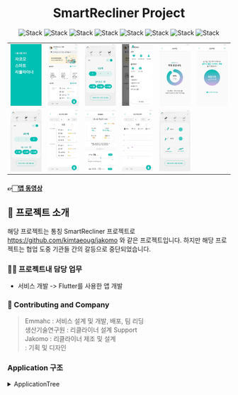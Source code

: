 <h1 align="center">SmartRecliner Project</h1>  

<div align="center">
 
![Stack](https://img.shields.io/badge/flutter-02569B?style=for-the-badge&logo=Flutter&logoColor=white)
![Stack](https://img.shields.io/badge/android-3DDC84?style=for-the-badge&logo=Android&logoColor=white)
![Stack](https://img.shields.io/badge/apple-000000?style=for-the-badge&logo=IOS&logoColor=white)
![Stack](https://img.shields.io/badge/dart-0175C2?style=for-the-badge&logo=Dart&logoColor=white)
![Stack](https://img.shields.io/badge/kotlin-7F52FF?style=for-the-badge&logo=Kotlin&logoColor=white)
![Stack](https://img.shields.io/badge/swift-F05138?style=for-the-badge&logo=Swift&logoColor=white)
![Stack](https://img.shields.io/badge/firebase-FFCA28?style=for-the-badge&logo=Firebase&logoColor=white)
![Stack](https://img.shields.io/badge/bluetooth-0082FC?style=for-the-badge&logo=BLE&logoColor=white)
 
</div>

<table>
   <tr>
      <td>
         <a href="https://drive.google.com/file/d/1XkPu5-FzIulQEAY-mL7eNyhquiBI5qEj/view?usp=drive_link">
         <img width="200px" src="./1.png">
      </td>
      <td>
         <a href="https://drive.google.com/file/d/1XkPu5-FzIulQEAY-mL7eNyhquiBI5qEj/view?usp=drive_link">
         <img width="200px" src="./2.png">
      </td>
      <td>
         <a href="https://drive.google.com/file/d/1XkPu5-FzIulQEAY-mL7eNyhquiBI5qEj/view?usp=drive_link">
         <img width="200px" src="./3.png">
      </td>
      <td>
         <a href="https://drive.google.com/file/d/1XkPu5-FzIulQEAY-mL7eNyhquiBI5qEj/view?usp=drive_link">
         <img width="200px" src="./4.png">
      </td>
      <td>
         <a href="https://drive.google.com/file/d/1XkPu5-FzIulQEAY-mL7eNyhquiBI5qEj/view?usp=drive_link">
         <img width="200px" src="./5.png">
      </td>
      <td>
         <a href="https://drive.google.com/file/d/1XkPu5-FzIulQEAY-mL7eNyhquiBI5qEj/view?usp=drive_link">
         <img width="200px" src="./6.png">
      </td>      
   </tr>
   <tr>
      <td>
         <a href="https://drive.google.com/file/d/1XkPu5-FzIulQEAY-mL7eNyhquiBI5qEj/view?usp=drive_link">
         <img width="200px" src="./7.png">
      </td>      
      <td>
         <a href="https://drive.google.com/file/d/1XkPu5-FzIulQEAY-mL7eNyhquiBI5qEj/view?usp=drive_link">
         <img width="200px" src="./8.png">
      </td>
      <td>
         <a href="https://drive.google.com/file/d/1XkPu5-FzIulQEAY-mL7eNyhquiBI5qEj/view?usp=drive_link">
         <img width="200px" src="./9.png">
      </td>
      <td>
         <a href="https://drive.google.com/file/d/1XkPu5-FzIulQEAY-mL7eNyhquiBI5qEj/view?usp=drive_link">
         <img width="200px" src="./10.png">
      </td>
      <td>
         <a href="https://drive.google.com/file/d/1XkPu5-FzIulQEAY-mL7eNyhquiBI5qEj/view?usp=drive_link">
         <img width="200px" src="./11.png">
      </td>
    </tr>	
</table>

#### 👉🏻[앱 동영상](https://drive.google.com/file/d/1XkPu5-FzIulQEAY-mL7eNyhquiBI5qEj/view?usp=drive_link)



## 🥹 프로젝트 소개  
해당 프로젝트는 통칭 SmartRecliner 프로젝트로 https://github.com/kimtaeoug/jakomo 와 같은 프로젝트입니다. 하지만 해당 프로젝트는 협업 도중 기관들 간의 갈등으로 중단되었습니다.

### 🧑‍💻 프로젝트내 담당 업무  
+ 서비스 개발 -> Flutter를 사용한 앱 개발  

### 🙌 Contributing and Company    
> Emmahc : 서비스 설계 및 개발, 배포, 팀 리딩  
> 생산기술연구원 : 리클라이너 설계 Support   
> Jakomo : 리클라이너 제조 및 설계  
>  : 기획 및 디자인    

### Application 구조
<details><summary>ApplicationTree</summary>
   
```bash
├── README.md
├── android
│   ├── app
│   │   ├── build.gradle
│   │   └── src
│   │       ├── debug
│   │       │   └── AndroidManifest.xml
│   │       ├── main
│   │       │   ├── AndroidManifest.xml
│   │       │   ├── kotlin
│   │       │   │   └── com
│   │       │   │       └── example
│   │       │   │           └── smartrecliner_flutter
│   │       │   │               └── MainActivity.kt
│   │       │   └── res
│   │       │       ├── drawable
│   │       │       │   └── launch_background.xml
│   │       │       ├── drawable-v21
│   │       │       │   └── launch_background.xml
│   │       │       ├── mipmap-hdpi
│   │       │       │   └── ic_launcher.png
│   │       │       ├── mipmap-mdpi
│   │       │       │   └── ic_launcher.png
│   │       │       ├── mipmap-xhdpi
│   │       │       │   └── ic_launcher.png
│   │       │       ├── mipmap-xxhdpi
│   │       │       │   └── ic_launcher.png
│   │       │       ├── mipmap-xxxhdpi
│   │       │       │   └── ic_launcher.png
│   │       │       ├── values
│   │       │       │   └── styles.xml
│   │       │       └── values-night
│   │       │           └── styles.xml
│   │       └── profile
│   │           └── AndroidManifest.xml
│   ├── build.gradle
│   ├── gradle
│   │   └── wrapper
│   │       └── gradle-wrapper.properties
│   ├── gradle.properties
│   └── settings.gradle
├── images
│   ├── back_img.png
│   ├── banner1_img.png
│   ├── banner2_img.png
│   ├── ble_img.png
│   ├── blooddrop_black_img.png
│   ├── blooddrop_img.png
│   ├── body_controlseat_img.png
│   ├── breathe_mint_img.png
│   ├── check_img.png
│   ├── close_black_img.png
│   ├── close_img.png
│   ├── context_circle_img.png
│   ├── context_recten_img.png
│   ├── context_trialg_img.png
│   ├── directionsign_left_img.png
│   ├── directionsign_right_img.png
│   ├── down_direction_img.png
│   ├── dummy_profile.png
│   ├── graph_icon_black_img.png
│   ├── graph_icon_gray_img.png
│   ├── healthnodata_img.png
│   ├── heart_black_img.png
│   ├── heart_img.png
│   ├── heart_mint_img.png
│   ├── heartgrey_img.png
│   ├── heat_seat_grey_img.png
│   ├── heat_seat_img.png
│   ├── info_img.png
│   ├── jakomo_logo_img.png
│   ├── leg_controlseat_img.png
│   ├── list_black_img.png
│   ├── list_gray_img.png
│   ├── lying_img.png
│   ├── lying_white_img.png
│   ├── measure_next_history_img.png
│   ├── measure_previous_history_img.png
│   ├── menu_img.png
│   ├── mode_add_mint_img.png
│   ├── mode_list_mint_img.png
│   ├── playing_img.png
│   ├── plus_img.png
│   ├── point_grey_img.png
│   ├── point_img.png
│   ├── point_red_img.png
│   ├── point_yellow_img.png
│   ├── position_seat_grey_img.png
│   ├── position_seat_img.png
│   ├── progress_grey_img.png
│   ├── progress_original_img.png
│   ├── radial_scale.png
│   ├── remoter_img.png
│   ├── reset_grey_img.png
│   ├── reset_img.png
│   ├── result_mint_img.png
│   ├── rocking_seat_grey_img.png
│   ├── rocking_seat_img.png
│   ├── sit_img.png
│   ├── sit_white_img.png
│   ├── stress_black_img.png
│   ├── stress_img.png
│   ├── up_direction_img.png
│   ├── weight_black_img.png
│   └── weight_img.png
├── ios
│   ├── Flutter
│   │   ├── AppFrameworkInfo.plist
│   │   ├── Debug.xcconfig
│   │   └── Release.xcconfig
│   ├── Runner
│   │   ├── AppDelegate.swift
│   │   ├── Assets.xcassets
│   │   │   ├── AppIcon.appiconset
│   │   │   │   ├── Contents.json
│   │   │   │   ├── Icon-App-1024x1024@1x.png
│   │   │   │   ├── Icon-App-20x20@1x.png
│   │   │   │   ├── Icon-App-20x20@2x.png
│   │   │   │   ├── Icon-App-20x20@3x.png
│   │   │   │   ├── Icon-App-29x29@1x.png
│   │   │   │   ├── Icon-App-29x29@2x.png
│   │   │   │   ├── Icon-App-29x29@3x.png
│   │   │   │   ├── Icon-App-40x40@1x.png
│   │   │   │   ├── Icon-App-40x40@2x.png
│   │   │   │   ├── Icon-App-40x40@3x.png
│   │   │   │   ├── Icon-App-60x60@2x.png
│   │   │   │   ├── Icon-App-60x60@3x.png
│   │   │   │   ├── Icon-App-76x76@1x.png
│   │   │   │   ├── Icon-App-76x76@2x.png
│   │   │   │   └── Icon-App-83.5x83.5@2x.png
│   │   │   └── LaunchImage.imageset
│   │   │       ├── Contents.json
│   │   │       ├── LaunchImage.png
│   │   │       ├── LaunchImage@2x.png
│   │   │       ├── LaunchImage@3x.png
│   │   │       └── README.md
│   │   ├── Base.lproj
│   │   │   ├── LaunchScreen.storyboard
│   │   │   └── Main.storyboard
│   │   ├── Info.plist
│   │   └── Runner-Bridging-Header.h
│   ├── Runner.xcodeproj
│   │   ├── project.pbxproj
│   │   ├── project.xcworkspace
│   │   │   ├── contents.xcworkspacedata
│   │   │   └── xcshareddata
│   │   │       ├── IDEWorkspaceChecks.plist
│   │   │       └── WorkspaceSettings.xcsettings
│   │   └── xcshareddata
│   │       └── xcschemes
│   │           └── Runner.xcscheme
│   └── Runner.xcworkspace
│       ├── contents.xcworkspacedata
│       └── xcshareddata
│           ├── IDEWorkspaceChecks.plist
│           └── WorkspaceSettings.xcsettings
├── lib
│   ├── Api
│   │   ├── APIResultDto.dart
│   │   ├── ApiClient.dart
│   │   ├── ApiClient.g.dart
│   │   ├── ApiRawDto.dart
│   │   ├── ApiRawDto.g.dart
│   │   ├── DummyHistoryDto.dart
│   │   ├── DummyHistoryDto.g.dart
│   │   ├── HistoryAPI.dart
│   │   ├── HistoryAPI.g.dart
│   │   ├── HistoryApiResponse.dart
│   │   └── HistoryApiResponse.g.dart
│   ├── Banner
│   │   └── BannerUI.dart
│   ├── BleProvider.dart
│   ├── BleScan
│   │   └── BLEScanBlue.dart
│   ├── BottomUI.dart
│   ├── ChartGraph
│   │   ├── BloodPressureGraphUI.dart
│   │   ├── HistoryListUI.dart
│   │   └── ReclinerGraphUI.dart
│   ├── ContextMenu
│   │   └── ContextMenu.dart
│   ├── Control
│   │   ├── ControlAttributeUI.dart
│   │   ├── ControlHeatUI.dart
│   │   ├── ControlShakeUI.dart
│   │   ├── ControlUI.dart
│   │   ├── HeatMultiSwitch.dart
│   │   ├── HeatProvider.dart
│   │   ├── RemoteContolProvider.dart
│   │   ├── ShakeMultiSwitch.dart
│   │   └── ShakeProvider.dart
│   ├── Drawer
│   │   └── DrawerUI.dart
│   ├── Dto
│   │   └── MeasureResultDto.dart
│   ├── Health
│   │   ├── HealthItemUI.dart
│   │   └── HistoryHealthItemUI.dart
│   ├── History
│   │   ├── DummyHistory.dart
│   │   ├── History.dart
│   │   ├── HistoryBloodPressureGraphUI.dart
│   │   ├── HistoryDateController.dart
│   │   ├── HistoryGraphController.dart
│   │   ├── HistoryGraphUI.dart
│   │   ├── HistoryList.dart
│   │   ├── HistoryListItem.dart
│   │   ├── HistoryProvider2.dart
│   │   ├── NewHistoryGraphUI.dart
│   │   ├── NewHistoryProvider.dart
│   │   └── TestProvider.dart
│   ├── HistoryRestAPI
│   │   ├── ApiResultDto.dart
│   │   ├── ApiResultDto.g.dart
│   │   ├── HApi.dart
│   │   ├── HApi.g.dart
│   │   ├── HApiInfoDto.dart
│   │   ├── HApiInfoDto.g.dart
│   │   ├── HApiInsertDto.dart
│   │   ├── HApiInsertDto.g.dart
│   │   ├── HApiResultDto.dart
│   │   ├── HApiResultDto.g.dart
│   │   ├── OnlyUserEmailDto.dart
│   │   ├── OnlyUserEmailDto.g.dart
│   │   ├── UserEmailDto.dart
│   │   └── UserEmailDto.g.dart
│   ├── MainPage.dart
│   ├── Measure
│   │   ├── DetailResult.dart
│   │   ├── HistoryControlDate.dart
│   │   ├── HistoryProvider.dart
│   │   ├── HistroyControlGraph.dart
│   │   ├── Measure.dart
│   │   ├── MeasureGraphUI.dart
│   │   ├── MeasureHistory.dart
│   │   ├── MeasureResult.dart
│   │   ├── Measuring.dart
│   │   └── ProcessRawData.dart
│   ├── MemberShip
│   │   ├── MemberShipStart.dart
│   │   └── PatternAuth.dart
│   ├── Mode
│   │   ├── ModeDto.dart
│   │   └── ModeItemUI.dart
│   ├── Protocol
│   │   └── BleProtocol.dart
│   ├── SplashPage.dart
│   ├── UISupport
│   │   ├── AppbarUI.dart
│   │   ├── CustomDialogBox.dart
│   │   ├── ModeData.dart
│   │   ├── ReclinerColor.dart
│   │   └── ScreenUtilAPI.dart
│   └── main.dart
├── pubspec.lock
├── pubspec.yaml
└── test
    └── widget_test.dart
``` 
   
</details>
